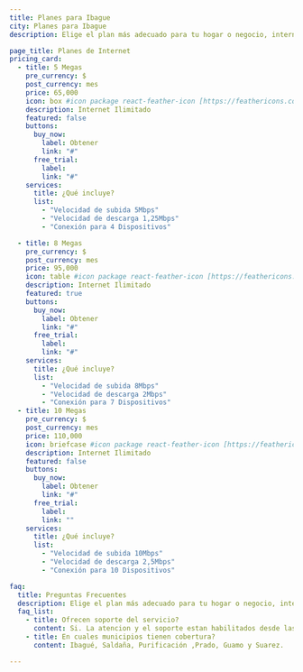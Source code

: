 ```yaml
---
title: Planes para Ibague
city: Planes para Ibague
description: Elige el plan más adecuado para tu hogar o negocio, internet ilimitado, no tiene cláusula de permanencia.

page_title: Planes de Internet
pricing_card:
  - title: 5 Megas
    pre_currency: $
    post_currency: mes
    price: 65,000
    icon: box #icon package react-feather-icon [https://feathericons.com/]
    description: Internet Ilimitado
    featured: false
    buttons:
      buy_now:
        label: Obtener
        link: "#"
      free_trial:
        label:
        link: "#"
    services:
      title: ¿Qué incluye?
      list:
        - "Velocidad de subida 5Mbps"
        - "Velocidad de descarga 1,25Mbps"
        - "Conexión para 4 Dispositivos"

  - title: 8 Megas
    pre_currency: $
    post_currency: mes
    price: 95,000
    icon: table #icon package react-feather-icon [https://feathericons.com/]
    description: Internet Ilimitado
    featured: true
    buttons:
      buy_now:
        label: Obtener
        link: "#"
      free_trial:
        label:
        link: "#"
    services:
      title: ¿Qué incluye?
      list:
        - "Velocidad de subida 8Mbps"
        - "Velocidad de descarga 2Mbps"
        - "Conexión para 7 Dispositivos"
  - title: 10 Megas
    pre_currency: $
    post_currency: mes
    price: 110,000
    icon: briefcase #icon package react-feather-icon [https://feathericons.com/]
    description: Internet Ilimitado
    featured: false
    buttons:
      buy_now:
        label: Obtener
        link: "#"
      free_trial:
        label:
        link: ""
    services:
      title: ¿Qué incluye?
      list:
        - "Velocidad de subida 10Mbps"
        - "Velocidad de descarga 2,5Mbps"
        - "Conexión para 10 Dispositivos"

faq:
  title: Preguntas Frecuentes
  description: Elige el plan más adecuado para tu hogar o negocio, internet ilimitado, no tiene cláusula de permanencia.
  faq_list:
    - title: Ofrecen soporte del servicio?
      content: Si. La atencion y el soporte estan habilitados desde las 7am hasta las 7 pm, de lunes a sabados. Atendemos sus inquietudes, reportes de fallas y solicitudes.
    - title: En cuales municipios tienen cobertura?
      content: Ibagué, Saldaña, Purificación ,Prado, Guamo y Suarez.

---
```

